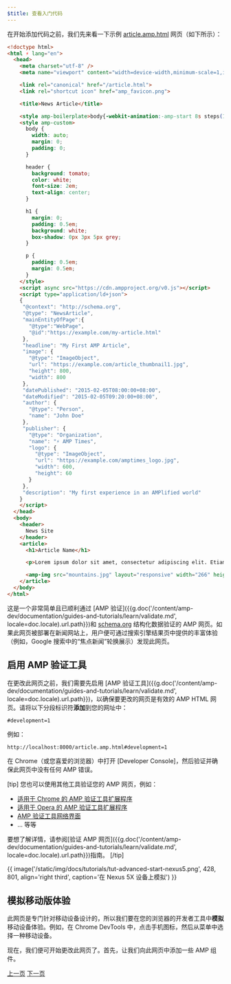 ```yaml
---
$title: 查看入门代码
---
```


在开始添加代码之前，我们先来看一下示例 [article.amp.html](https://github.com/googlecodelabs/accelerated-mobile-pages-advanced/blob/master/article.amp.html) 网页（如下所示）：

```html
<!doctype html>
<html ⚡ lang="en">
  <head>
    <meta charset="utf-8" />
    <meta name="viewport" content="width=device-width,minimum-scale=1,initial-scale=1">

    <link rel="canonical" href="/article.html">
    <link rel="shortcut icon" href="amp_favicon.png">

    <title>News Article</title>

    <style amp-boilerplate>body{-webkit-animation:-amp-start 8s steps(1,end) 0s 1 normal both;-moz-animation:-amp-start 8s steps(1,end) 0s 1 normal both;-ms-animation:-amp-start 8s steps(1,end) 0s 1 normal both;animation:-amp-start 8s steps(1,end) 0s 1 normal both}@-webkit-keyframes -amp-start{from{visibility:hidden}to{visibility:visible}}@-moz-keyframes -amp-start{from{visibility:hidden}to{visibility:visible}}@-ms-keyframes -amp-start{from{visibility:hidden}to{visibility:visible}}@-o-keyframes -amp-start{from{visibility:hidden}to{visibility:visible}}@keyframes -amp-start{from{visibility:hidden}to{visibility:visible}}</style><noscript><style amp-boilerplate>body{-webkit-animation:none;-moz-animation:none;-ms-animation:none;animation:none}</style></noscript>
    <style amp-custom>
      body {
        width: auto;
        margin: 0;
        padding: 0;
      }

      header {
        background: tomato;
        color: white;
        font-size: 2em;
        text-align: center;
      }

      h1 {
        margin: 0;
        padding: 0.5em;
        background: white;
        box-shadow: 0px 3px 5px grey;
      }

      p {
        padding: 0.5em;
        margin: 0.5em;
      }
    </style>
    <script async src="https://cdn.ampproject.org/v0.js"></script>
    <script type="application/ld+json">
    {
     "@context": "http://schema.org",
     "@type": "NewsArticle",
     "mainEntityOfPage":{
       "@type":"WebPage",
       "@id":"https://example.com/my-article.html"
     },
     "headline": "My First AMP Article",
     "image": {
       "@type": "ImageObject",
       "url": "https://example.com/article_thumbnail1.jpg",
       "height": 800,
       "width": 800
     },
     "datePublished": "2015-02-05T08:00:00+08:00",
     "dateModified": "2015-02-05T09:20:00+08:00",
     "author": {
       "@type": "Person",
       "name": "John Doe"
     },
     "publisher": {
       "@type": "Organization",
       "name": "⚡ AMP Times",
       "logo": {
         "@type": "ImageObject",
         "url": "https://example.com/amptimes_logo.jpg",
         "width": 600,
         "height": 60
       }
     },
     "description": "My first experience in an AMPlified world"
    }
    </script>
  </head>
  <body>
    <header>
      News Site
    </header>
    <article>
      <h1>Article Name</h1>

      <p>Lorem ipsum dolor sit amet, consectetur adipiscing elit. Etiam egestas tortor sapien, non tristique ligula accumsan eu.</p>

      <amp-img src="mountains.jpg" layout="responsive" width="266" height="150"></amp-img>
    </article>
  </body>
</html>
```

这是一个非常简单且已顺利通过 [AMP 验证]({{g.doc('/content/amp-dev/documentation/guides-and-tutorials/learn/validate.md', locale=doc.locale).url.path}})和 [schema.org](http://schema.org/) 结构化数据验证的 AMP 网页。如果此网页被部署在新闻网站上，用户便可通过搜索引擎结果页中提供的丰富体验（例如，Google 搜索中的“焦点新闻”轮换展示）发现此网页。

## 启用 AMP 验证工具

在更改此网页之前，我们需要先启用 [AMP 验证工具]({{g.doc('/content/amp-dev/documentation/guides-and-tutorials/learn/validate.md', locale=doc.locale).url.path}})，以确保要更改的网页是有效的 AMP HTML 网页。请将以下分段标识符**添加**到您的网址中：

```text
#development=1
```

例如：

```text
http://localhost:8000/article.amp.html#development=1
```

在 Chrome（或您喜爱的浏览器）中打开 [Developer Console]，然后验证并确保此网页中没有任何 AMP 错误。

[tip]
您也可以使用其他工具验证您的 AMP 网页，例如：

- [适用于 Chrome 的 AMP 验证工具扩展程序](https://chrome.google.com/webstore/detail/amp-validator/nmoffdblmcmgeicmolmhobpoocbbmknc)
- [适用于 Opera 的 AMP 验证工具扩展程序](https://addons.opera.com/zh-cn/extensions/details/amp-validator/)
- [AMP 验证工具网络界面](https://validator.ampproject.org/)
- ... 等等

要想了解详情，请参阅[验证 AMP 网页]({{g.doc('/content/amp-dev/documentation/guides-and-tutorials/learn/validate.md', locale=doc.locale).url.path}})指南。
[/tip]

{{ image('/static/img/docs/tutorials/tut-advanced-start-nexus5.png', 428, 801, align='right third', caption='在 Nexus 5X 设备上模拟') }}

## 模拟移动版体验

此网页是专门针对移动设备设计的，所以我们要在您的浏览器的开发者工具中**模拟**移动设备体验。例如，在 Chrome DevTools 中，点击手机图标，然后从菜单中选择一种移动设备。

现在，我们便可开始更改此网页了。首先，让我们向此网页中添加一些 AMP 组件。

<div class="prev-next-buttons">
  <a class="button prev-button" href="{{g.doc('/content/docs/fundamentals/add_advanced/setting_up.md', locale=doc.locale).url.path}}"><span class="arrow-prev">上一页</span></a>
  <a class="button next-button" href="{{g.doc('/content/docs/fundamentals/add_advanced/adding_components.md', locale=doc.locale).url.path}}"><span class="arrow-next">下一页</span></a>
</div>
